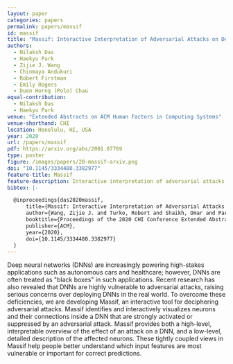 ```yaml
---
layout: paper
categories: papers
permalink: papers/massif
id: massif
title: "Massif: Interactive Interpretation of Adversarial Attacks on Deep Learning"
authors:
  - Nilaksh Das
  - Haekyu Park
  - Zijie J. Wang
  - Chinmaya Andukuri
  - Robert Firstman
  - Emily Rogers
  - Duen Horng (Polo) Chau
equal-contribution:
  - Nilaksh Das
  - Haekyu Park
venue: "Extended Abstracts on ACM Human Factors in Computing Systems"
venue-shorthand: CHI
location: Honolulu, HI, USA
year: 2020
url: /papers/massif
pdf: https://arxiv.org/abs/2001.07769
type: poster
figure: /images/papers/20-massif-arxiv.png
doi: "10.1145/3334480.3382977"
feature-title: Massif
feature-description: Interactive interpretation of adversarial attacks on deep learning
bibtex: |-

  @inproceedings{das2020massif,
      title={Massif: Interactive Interpretation of Adversarial Attacks on Deep Learning},
      author={Wang, Zijie J. and Turko, Robert and Shaikh, Omar and Park, Haekyu and Das, Nilaksh and Hohman, Fred and Kahng, Minsuk and Chau, Duen Horng (Polo)},
      booktitle={Proceedings of the 2020 CHI Conference Extended Abstracts on Human Factors in Computing Systems},
      publisher={ACM},
      year={2020},
      doi={10.1145/3334480.3382977}
  }
---
```


Deep neural networks (DNNs) are increasingly powering high-stakes applications such as autonomous cars and healthcare; however, DNNs are often treated as "black boxes" in such applications.
Recent research has also revealed that DNNs are highly vulnerable to adversarial attacks, raising serious concerns over deploying DNNs in the real world.
To overcome these deficiencies, we are developing Massif, an interactive tool for deciphering adversarial attacks.
Massif identifies and interactively visualizes neurons and their connections inside a DNN that are strongly activated or suppressed by an adversarial attack.
Massif provides both a high-level, interpretable overview of the effect of an attack on a DNN, and a low-level, detailed description of the affected neurons. 
These tightly coupled views in Massif help people better understand which input features are most vulnerable or important for correct predictions.
